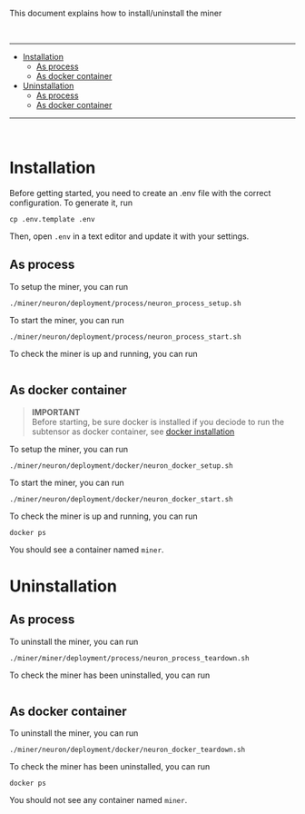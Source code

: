 This document explains how to install/uninstall the miner

<br />

---

- [Installation](#installation)
  - [As process](#installation-as-process)
  - [As docker container](#installation-as-container)
- [Uninstallation](#uninstallation)
  - [As process](#uninstallation-as-process)
  - [As docker container](#uninstallation-as-container)

---

<br />

# Installation

Before getting started, you need to create an .env file with the correct configuration. To generate it, run

```
cp .env.template .env
```

Then, open `.env` in a text editor and update it with your settings.

## As process <a id="installation-as-process"></a>

To setup the miner, you can run

```
./miner/neuron/deployment/process/neuron_process_setup.sh
```

To start the miner, you can run

```
./miner/neuron/deployment/process/neuron_process_start.sh
```

To check the miner is up and running, you can run

```

```

## As docker container <a id="installation-as-container"></a>

> **IMPORTANT** <br />
> Before starting, be sure docker is installed if you deciode to run the subtensor as docker container, see [docker installation](../../scripts/docker/README.md)

To setup the miner, you can run

```
./miner/neuron/deployment/docker/neuron_docker_setup.sh
```

To start the miner, you can run

```
./miner/neuron/deployment/docker/neuron_docker_start.sh
```

To check the miner is up and running, you can run

```
docker ps
```

You should see a container named `miner`.

# Uninstallation

## As process <a id="uninstallation-as-process"></a>

To uninstall the miner, you can run

```
./miner/miner/deployment/process/neuron_process_teardown.sh
```

To check the miner has been uninstalled, you can run

```

```

## As docker container <a id="uninstallation-as-container"></a>

To uninstall the miner, you can run

```
./miner/neuron/deployment/docker/neuron_docker_teardown.sh
```

To check the miner has been uninstalled, you can run

```
docker ps
```

You should not see any container named `miner`.
